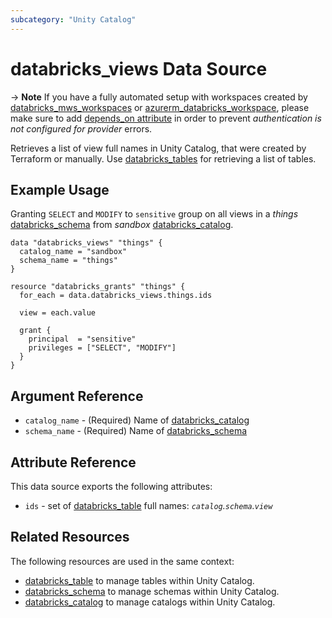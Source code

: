 ```yaml
---
subcategory: "Unity Catalog"
---
```

# databricks_views Data Source

-> **Note** If you have a fully automated setup with workspaces created by [databricks_mws_workspaces](../resources/mws_workspaces.md) or [azurerm_databricks_workspace](https://registry.terraform.io/providers/hashicorp/azurerm/latest/docs/resources/databricks_workspace), please make sure to add [depends_on attribute](../index.md#data-resources-and-authentication-is-not-configured-errors) in order to prevent _authentication is not configured for provider_ errors.

Retrieves a list of view full names in Unity Catalog, that were created by Terraform or manually. Use [databricks_tables](tables.md) for retrieving a list of tables.

## Example Usage

Granting `SELECT` and `MODIFY` to `sensitive` group on all views in a _things_ [databricks_schema](../resources/schema.md) from _sandbox_ [databricks_catalog](../resources/catalog.md).

```hcl
data "databricks_views" "things" {
  catalog_name = "sandbox"
  schema_name = "things"
}

resource "databricks_grants" "things" {
  for_each = data.databricks_views.things.ids
  
  view = each.value

  grant {
    principal  = "sensitive"
    privileges = ["SELECT", "MODIFY"]
  }
}
```

## Argument Reference

* `catalog_name` - (Required) Name of [databricks_catalog](../resources/catalog.md)
* `schema_name` - (Required) Name of [databricks_schema](../resources/schema.md)

## Attribute Reference

This data source exports the following attributes:

* `ids` - set of [databricks_table](../resources/table.md) full names: *`catalog`.`schema`.`view`*

## Related Resources

The following resources are used in the same context:

* [databricks_table](../resources/table.md) to manage tables within Unity Catalog.
* [databricks_schema](../resources/schema.md) to manage schemas within Unity Catalog.
* [databricks_catalog](../resources/catalog.md) to manage catalogs within Unity Catalog.
